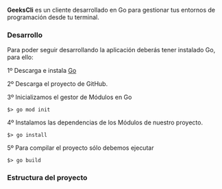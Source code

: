 **GeeksCli** es un cliente desarrollado en Go para gestionar tus entornos de programación desde tu terminal.

### Desarrollo
Para poder seguir desarrollando la aplicación deberás tener instalado Go, para ello:

1º Descarga e instala [Go](https://golang.org/dl/)

2º Descarga el proyecto de GitHub.

3º Inicializamos el gestor de Módulos en Go 
```
$> go mod init
```
4º Instalamos las dependencias de los Módulos de nuestro proyecto.
```
$> go install
```
5º Para compilar el proyecto sólo debemos ejecutar
```
$> go build
```


### Estructura del proyecto



